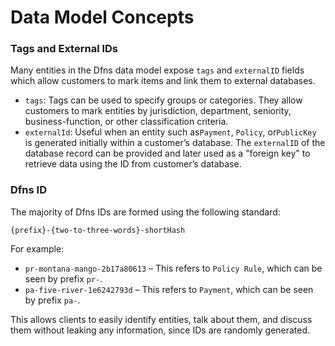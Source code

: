# Data Model Concepts

### Tags and External IDs

Many entities in the Dfns data model expose `tags` and `externalID` fields which allow customers to mark items and link them to external databases.

* `tags`: Tags can be used to specify groups or categories. They allow customers to mark entities by jurisdiction, department, seniority, business-function, or other classification criteria.
* `externalId`:  Useful when an entity such as`Payment`, `Policy`, or`PublicKey` is generated initially within a customer’s database. The `externalID` of the database record can be provided and later used as a "foreign key" to retrieve data using the ID from customer’s database.

### Dfns ID

The majority of Dfns IDs are formed using the following standard:

`{prefix}-{two-to-three-words}-shortHash`

For example:

* `pr-montana-mango-2b17a80613` – This refers to `Policy Rule`, which can be seen by prefix `pr-`.
* `pa-five-river-1e6242793d` – This refers to `Payment`, which can be seen by prefix `pa-`.

This allows clients to easily identify entities, talk about them, and discuss them without leaking any information, since IDs are randomly generated.
